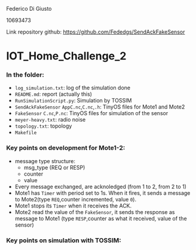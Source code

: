 Federico Di Giusto

10693473

Link repository github: https://github.com/Fededgs/SendAckFakeSensor

# IOT_Home_Challenge_2

### In the folder:
* ```log_simulation.txt```: log of the simulation done
* ```README.md```: report (actually this)
* ```RunSimulationScript.py```: Simulation by TOSSIM
* ```SendAckFakeSensor``` ```AppC.nc```,```C.nc```,```.h```:  TinyOS files for Mote1 and Mote2
* ```FakeSensor``` ```C.nc```,```P.nc```: TinyOS files for simulation of the sensor
* ```meyer-heavy.txt```: radio noise
* ```topology.txt```: topology
* ```Makefile```

### Key points on development for Mote1-2:
* message type structure:
   * msg_type (REQ or RESP)
   * counter
   * value
* Every message exchanged, are acknoledged (from 1 to 2, from 2 to 1)
* Mote1 has ```Timer``` with period set to 1s. When it fires, it sends a message to Mote2(type ```REQ```,counter incremented, value ```0```).  
* Mote1 stops its ```Timer``` when it receives the ACK.
* Mote2 read the value of the ```FakeSensor```, it sends the response as message to Mote1 (type ```RESP```,counter as what it received, value of the sensor)

### Key points on simulation with TOSSIM:
